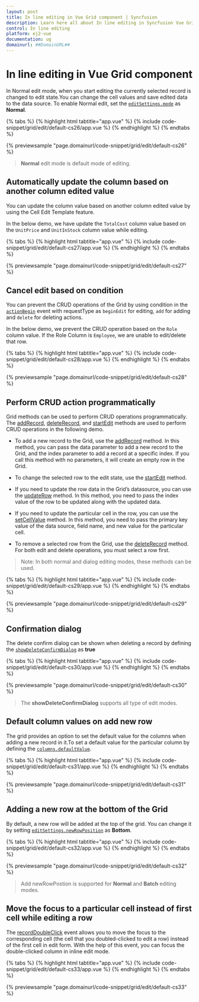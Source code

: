 ```yaml
---
layout: post
title: In line editing in Vue Grid component | Syncfusion
description: Learn here all about In line editing in Syncfusion Vue Grid component of Syncfusion Essential JS 2 and more.
control: In line editing 
platform: ej2-vue
documentation: ug
domainurl: ##DomainURL##
---
```


# In line editing in Vue Grid component

In Normal edit mode, when you start editing the currently selected record is changed to edit state.You can change the cell values and save edited data to the data source. To enable Normal edit, set the [`editSettings.mode`](https://ej2.syncfusion.com/vue/documentation/api/grid/editSettings/#mode) as **Normal**.

{% tabs %}
{% highlight html tabtitle="app.vue" %}
{% include code-snippet/grid/edit/default-cs26/app.vue %}
{% endhighlight %}
{% endtabs %}
        
{% previewsample "page.domainurl/code-snippet/grid/edit/default-cs26" %}

> **Normal** edit mode is default mode of editing.

## Automatically update the column based on another column edited value

You can update the column value based on another column edited value by using the Cell Edit Template feature.

In the below demo, we have update the `TotalCost` column value based on the `UnitPrice` and `UnitInStock` column value while editing.

{% tabs %}
{% highlight html tabtitle="app.vue" %}
{% include code-snippet/grid/edit/default-cs27/app.vue %}
{% endhighlight %}
{% endtabs %}
        
{% previewsample "page.domainurl/code-snippet/grid/edit/default-cs27" %}

## Cancel edit based on condition

You can prevent the CRUD operations of the Grid by using condition in the [`actionBegin`](https://ej2.syncfusion.com/vue/documentation/api/grid/#actionbegin) event with requestType as `beginEdit` for editing, `add` for adding and `delete` for deleting actions.

In the below demo, we prevent the CRUD operation based on the `Role` column value. If the Role Column is `Employee`, we are unable to edit/delete that row.

{% tabs %}
{% highlight html tabtitle="app.vue" %}
{% include code-snippet/grid/edit/default-cs28/app.vue %}
{% endhighlight %}
{% endtabs %}
        
{% previewsample "page.domainurl/code-snippet/grid/edit/default-cs28" %}

## Perform CRUD action programmatically

Grid methods can be used to perform CRUD operations programmatically. The [addRecord](https://ej2.syncfusion.com/vue/documentation/api/grid/#addrecord), [deleteRecord](https://ej2.syncfusion.com/vue/documentation/api/grid/#deleterecord), and [startEdit](https://ej2.syncfusion.com/vue/documentation/api/grid/#startedit) methods are used to perform CRUD operations in the following demo.

* To add a new record to the Grid, use the [addRecord](https://ej2.syncfusion.com/vue/documentation/api/grid/#addrecord) method. In this method, you can pass the data parameter to add a new record to the Grid, and the index parameter to add a record at a specific index. If you call this method with no parameters, it will create an empty row in the Grid.

* To change the selected row to the edit state, use the [startEdit](https://ej2.syncfusion.com/vue/documentation/api/grid/#startedit) method.

* If you need to update the row data in the Grid’s datasource, you can use the [updateRow](https://ej2.syncfusion.com/vue/documentation/api/grid/#updaterow) method. In this method, you need to pass the index value of the row to be updated along with the updated data.

* If you need to update the particular cell in the row, you can use the [setCellValue](https://ej2.syncfusion.com/vue/documentation/api/grid/#setcellvalue) method. In this method, you need to pass the primary key value of the data source, field name, and new value for the particular cell.

* To remove a selected row from the Grid, use the [deleteRecord](https://ej2.syncfusion.com/vue/documentation/api/grid/#deleterecord) method. For both edit and delete operations, you must select a row first.

>Note: In both normal and dialog editing modes, these methods can be used.

{% tabs %}
{% highlight html tabtitle="app.vue" %}
{% include code-snippet/grid/edit/default-cs29/app.vue %}
{% endhighlight %}
{% endtabs %}
        
{% previewsample "page.domainurl/code-snippet/grid/edit/default-cs29" %}

## Confirmation dialog

The delete confirm dialog can be shown when deleting a record by defining the
[`showDeleteConfirmDialog`](https://ej2.syncfusion.com/vue/documentation/api/grid/editSettings/#showdeleteconfirmdialog) as **true**

{% tabs %}
{% highlight html tabtitle="app.vue" %}
{% include code-snippet/grid/edit/default-cs30/app.vue %}
{% endhighlight %}
{% endtabs %}
        
{% previewsample "page.domainurl/code-snippet/grid/edit/default-cs30" %}

> The **showDeleteConfirmDialog** supports all type of edit modes.

## Default column values on add new row

The grid provides an option to set the default value for the columns when adding a new record in it.To set a default value for the particular column by defining the [`columns.defaultValue`](https://ej2.syncfusion.com/vue/documentation/api/grid/column/#defaultvalue).

{% tabs %}
{% highlight html tabtitle="app.vue" %}
{% include code-snippet/grid/edit/default-cs31/app.vue %}
{% endhighlight %}
{% endtabs %}
        
{% previewsample "page.domainurl/code-snippet/grid/edit/default-cs31" %}

## Adding a new row at the bottom of the Grid

By default, a new row will be added at the top of the grid. You can change it by setting [`editSettings.newRowPosition`](https://ej2.syncfusion.com/vue/documentation/api/grid/editSettings/#newrowposition) as **Bottom**.

{% tabs %}
{% highlight html tabtitle="app.vue" %}
{% include code-snippet/grid/edit/default-cs32/app.vue %}
{% endhighlight %}
{% endtabs %}
        
{% previewsample "page.domainurl/code-snippet/grid/edit/default-cs32" %}

> Add newRowPostion is supported for **Normal** and **Batch** editing modes.

## Move the focus to a particular cell instead of first cell while editing a row

The [recordDoubleClick](https://ej2.syncfusion.com/vue/documentation/api/grid/#recordDoubleClick) event allows you to move the focus to the corresponding cell (the cell that you doubled-clicked to edit a row) instead of the first cell in edit form. With the help of this event, you can focus the double-clicked column in inline edit mode.

{% tabs %}
{% highlight html tabtitle="app.vue" %}
{% include code-snippet/grid/edit/default-cs33/app.vue %}
{% endhighlight %}
{% endtabs %}
        
{% previewsample "page.domainurl/code-snippet/grid/edit/default-cs33" %}